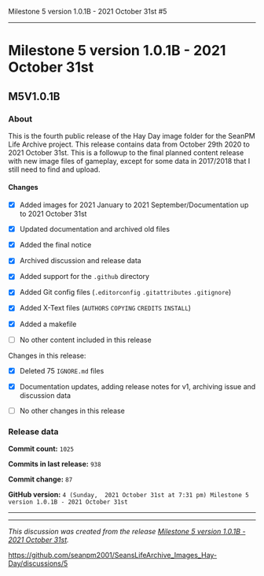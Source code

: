 Milestone 5 version 1.0.1B - 2021 October 31st #5


***

# Milestone 5 version 1.0.1B - 2021 October 31st

## M5V1.0.1B

### About

This is the fourth public release of the Hay Day image folder for the SeanPM Life Archive project. This release contains data from October 29th 2020 to 2021 October 31st. This is a followup to the final planned content release with new image files of gameplay, except for some data in 2017/2018 that I still need to find and upload.

#### Changes
 
- [x]  Added images for 2021 January to 2021 September/Documentation up to 2021 October 31st

- [x] Updated documentation and archived old files

- [x] Added the final notice

- [x] Archived discussion and release data

- [x] Added support for the `.github` directory

- [x] Added Git config files (`.editorconfig` `.gitattributes` `.gitignore`)

- [x] Added X-Text files (`AUTHORS` `COPYING` `CREDITS` `INSTALL`)

- [x] Added a makefile

- [ ] No other content included in this release

Changes in this release:

- [x] Deleted 75 `IGNORE.md` files

- [x] Documentation updates, adding release notes for v1, archiving issue and discussion data

- [ ] No other changes in this release

### Release data

**Commit count:** `1025`

**Commits in last release:** `938`

**Commit change:** `87`

**GitHub version:** `4 (Sunday,  2021 October 31st at 7:31 pm) Milestone 5 version 1.0.1B - 2021 October 31st`

***


<hr /><em>This discussion was created from the release <a href='https://github.com/seanpm2001/SeansLifeArchive_Images_Hay-Day/releases/tag/M5V1.0.1B'>Milestone 5 version 1.0.1B - 2021 October 31st</a>.</em>

https://github.com/seanpm2001/SeansLifeArchive_Images_Hay-Day/discussions/5

